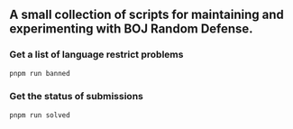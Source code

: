 ## A small collection of scripts for maintaining and experimenting with BOJ Random Defense.

### Get a list of language restrict problems

```sh
pnpm run banned
```

### Get the status of submissions

```sh
pnpm run solved
```
